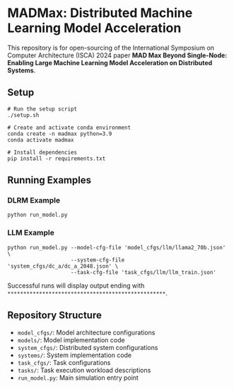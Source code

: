 # MADMax: Distributed Machine Learning Model Acceleration

This repository is for open-sourcing of the International Symposium on Computer Architecture (ISCA) 2024 paper **MAD Max Beyond Single-Node: Enabling Large Machine Learning Model Acceleration on Distributed Systems**.

## Setup
```
# Run the setup script
./setup.sh

# Create and activate conda environment
conda create -n madmax python=3.9
conda activate madmax

# Install dependencies
pip install -r requirements.txt
```

## Running Examples

### DLRM Example
```
python run_model.py
```

### LLM Example
```
python run_model.py --model-cfg-file 'model_cfgs/llm/llama2_70b.json' \
                    --system-cfg-file 'system_cfgs/dc_a/dc_a_2048.json' \
                    --task-cfg-file 'task_cfgs/llm/llm_train.json'
```

Successful runs will display output ending with `**************************************************`.

## Repository Structure
- `model_cfgs/`: Model architecture configurations
- `models/`: Model implementation code
- `system_cfgs/`: Distributed system configurations
- `systems/`: System implementation code
- `task_cfgs/`: Task configurations
- `tasks/`: Task execution workload descriptions
- `run_model.py`: Main simulation entry point
